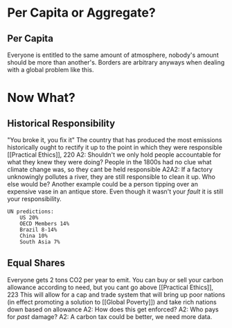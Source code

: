 # Per Capita or Aggregate?

## Per Capita
Everyone is entitled to the same amount of atmosphere, nobody's amount should be more than another's.
Borders are arbitrary anyways when dealing with a global problem like this.


# Now What?

## Historical Responsibility
"You broke it, you fix it"
The country that has produced the most emissions historically ought to rectify it up to the point in which they were responsible [[Practical Ethics]], 220
	A2: Shouldn't we only hold people accountable for what they knew they were doing? People in the 1800s had no clue what climate change was, so they cant be held responsible
		A2A2: If a factory unknowingly pollutes a river, they are still responsible to clean it up. Who else would be? Another example could be a person tipping over an expensive vase in an antique store. Even though it wasn't your *fault* it is still your responsibility.

~~~
UN predictions:
	US 20%
	OECD Members 14%
	Brazil 8-14%
	China 10%
	South Asia 7%
~~~

## Equal Shares
Everyone gets 2 tons CO2 per year to emit. You can buy or sell your carbon allowance according to need, but you cant go above [[Practical Ethics]],  223
This will allow for a cap and trade system that will bring up poor nations (in effect promoting a solution to [[Global Poverty]]) and take rich nations down based on allowance
	A2: How does this get enforced?
	A2: Who pays for *past* damage?
	A2: A carbon tax could be better, we need more data.